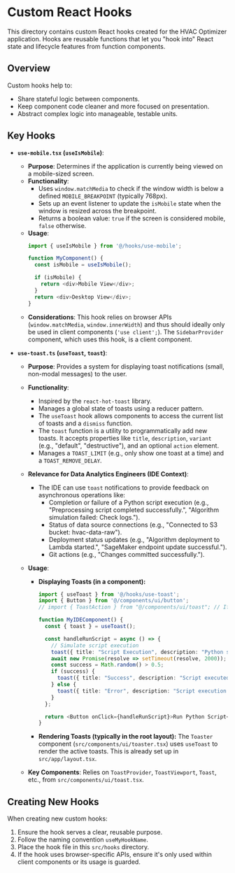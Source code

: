 # Custom React Hooks

This directory contains custom React hooks created for the HVAC Optimizer application. Hooks are reusable functions that let you "hook into" React state and lifecycle features from function components.

## Overview

Custom hooks help to:
-   Share stateful logic between components.
-   Keep component code cleaner and more focused on presentation.
-   Abstract complex logic into manageable, testable units.

## Key Hooks

*   **`use-mobile.tsx` (`useIsMobile`)**:
    *   **Purpose**: Determines if the application is currently being viewed on a mobile-sized screen.
    *   **Functionality**:
        *   Uses `window.matchMedia` to check if the window width is below a defined `MOBILE_BREAKPOINT` (typically 768px).
        *   Sets up an event listener to update the `isMobile` state when the window is resized across the breakpoint.
        *   Returns a boolean value: `true` if the screen is considered mobile, `false` otherwise.
    *   **Usage**:
        ```typescript
        import { useIsMobile } from '@/hooks/use-mobile';

        function MyComponent() {
          const isMobile = useIsMobile();

          if (isMobile) {
            return <div>Mobile View</div>;
          }
          return <div>Desktop View</div>;
        }
        ```
    *   **Considerations**: This hook relies on browser APIs (`window.matchMedia`, `window.innerWidth`) and thus should ideally only be used in client components (`'use client';`). The `SidebarProvider` component, which uses this hook, is a client component.

*   **`use-toast.ts` (`useToast`, `toast`)**:
    *   **Purpose**: Provides a system for displaying toast notifications (small, non-modal messages) to the user.
    *   **Functionality**:
        *   Inspired by the `react-hot-toast` library.
        *   Manages a global state of toasts using a reducer pattern.
        *   The `useToast` hook allows components to access the current list of toasts and a `dismiss` function.
        *   The `toast` function is a utility to programmatically add new toasts. It accepts properties like `title`, `description`, `variant` (e.g., "default", "destructive"), and an optional `action` element.
        *   Manages a `TOAST_LIMIT` (e.g., only show one toast at a time) and a `TOAST_REMOVE_DELAY`.
    *   **Relevance for Data Analytics Engineers (IDE Context)**:
        *   The IDE can use `toast` notifications to provide feedback on asynchronous operations like:
            *   Completion or failure of a Python script execution (e.g., "Preprocessing script completed successfully.", "Algorithm simulation failed: Check logs.").
            *   Status of data source connections (e.g., "Connected to S3 bucket: hvac-data-raw").
            *   Deployment status updates (e.g., "Algorithm deployment to Lambda started.", "SageMaker endpoint update successful.").
            *   Git actions (e.g., "Changes committed successfully.").
    *   **Usage**:
        *   **Displaying Toasts (in a component):**
            ```typescript
            import { useToast } from '@/hooks/use-toast';
            import { Button } from '@/components/ui/button';
            // import { ToastAction } from "@/components/ui/toast"; // If using actions

            function MyIDEComponent() {
              const { toast } = useToast();

              const handleRunScript = async () => {
                // Simulate script execution
                toast({ title: "Script Execution", description: "Python script is now running..." });
                await new Promise(resolve => setTimeout(resolve, 2000)); // Simulate delay
                const success = Math.random() > 0.5;
                if (success) {
                  toast({ title: "Success", description: "Script executed successfully.", variant: "default" });
                } else {
                  toast({ title: "Error", description: "Script execution failed. See logs.", variant: "destructive" });
                }
              };

              return <Button onClick={handleRunScript}>Run Python Script</Button>;
            }
            ```
        *   **Rendering Toasts (typically in the root layout):**
            The `Toaster` component (`src/components/ui/toaster.tsx`) uses `useToast` to render the active toasts. This is already set up in `src/app/layout.tsx`.

    *   **Key Components**: Relies on `ToastProvider`, `ToastViewport`, `Toast`, etc., from `src/components/ui/toast.tsx`.

## Creating New Hooks

When creating new custom hooks:
1.  Ensure the hook serves a clear, reusable purpose.
2.  Follow the naming convention `useMyHookName`.
3.  Place the hook file in this `src/hooks` directory.
4.  If the hook uses browser-specific APIs, ensure it's only used within client components or its usage is guarded.
```